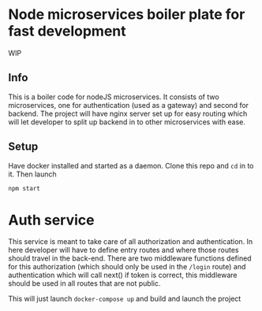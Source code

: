 # Node microservices boiler plate for fast development
WIP
## Info
This is a boiler code for nodeJS microservices. It consists of two microservices, one for authentication (used as a gateway) and second for backend. The project will have nginx server set up for easy routing which will let developer to split up backend in to other microservices with ease.
## Setup
Have docker installed and started as a daemon. Clone this repo and `cd` in to it.
Then launch
```bash
npm start
```

# Auth service
This service is meant to take care of all authorization and authentication. In here developer will have to define entry routes and where those routes should travel in the back-end. There are two middleware functions defined for this authorization (which should only be used in the `/login` route) and authentication which will call next() if token is correct, this middleware should be used in all routes that are not public.

This will just launch `docker-compose up` and build and launch the project